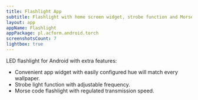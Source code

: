 ```yaml
---
title: Flashlight App
subtitle: Flashlight with home screen widget, strobe function and Morse code transmitter
layout: app
appName: Flashlight
appPackage: pl.acform.android.torch
screenshotsCount: 7
lightbox: true
---
```


LED flashlight for Android with extra features:

* Convenient app widget with easily configured hue will match every wallpaper.
* Strobe light function with adjustable frequency.
* Morse code flashlight with regulated transmission speed.
